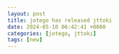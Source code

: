 ```yaml
---
layout: post
title: jotego has released jttoki
date: 2024-05-10 06:42:41 +0000
categories: [jotego, jttoki]
tags: [new]
---
```


